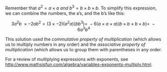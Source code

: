 Remember that
$a^{2} = a \times a\ and\ b^{3} = b \times b \times b$. To simplify this
expression, we can combine the numbers, the a’s, and the b’s like this:

$$ 3a^{2}b\  \times - 2ab^{2} = \left( 3 \times - 2 \right)\left( a^{2}a \right)\left( bb^{3} \right) = \  - 6\left( a \times a \times a \right)\left( b \times b \times b \times b \right) = \  - 6a^{3}b^{4}$$

This solution used the *commutative property of multiplication* (which
allows us to multiply numbers in any order) and the *associative
property of multiplication* (which allows us to group them with
parentheses in any order.

For a review of multiplying expressions with exponents, see
<http://www.mathsisfun.com/algebra/variables-exponents-multiply.html>.
